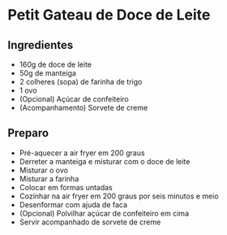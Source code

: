 # Petit Gateau de Doce de Leite

## Ingredientes

* 160g de doce de leite
* 50g de manteiga
* 2 colheres (sopa) de farinha de trigo
* 1 ovo
* (Opcional) Açúcar de confeiteiro
* (Acompanhamento) Sorvete de creme

## Preparo

* Pré-aquecer a air fryer em 200 graus
* Derreter a manteiga e misturar com o doce de leite
* Misturar o ovo
* Misturar a farinha
* Colocar em formas untadas
* Cozinhar na air fryer em 200 graus por seis minutos e meio
* Desenformar com ajuda de faca
* (Opcional) Polvilhar açúcar de confeiteiro em cima 
* Servir acompanhado de sorvete de creme